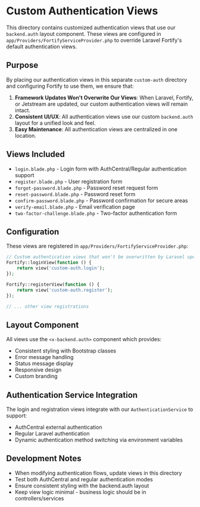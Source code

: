 # Custom Authentication Views

This directory contains customized authentication views that use our `backend.auth` layout component. These views are configured in `app/Providers/FortifyServiceProvider.php` to override Laravel Fortify's default authentication views.

## Purpose

By placing our authentication views in this separate `custom-auth` directory and configuring Fortify to use them, we ensure that:

1. **Framework Updates Won't Overwrite Our Views**: When Laravel, Fortify, or Jetstream are updated, our custom authentication views will remain intact.
2. **Consistent UI/UX**: All authentication views use our custom `backend.auth` layout for a unified look and feel.
3. **Easy Maintenance**: All authentication views are centralized in one location.

## Views Included

- `login.blade.php` - Login form with AuthCentral/Regular authentication support
- `register.blade.php` - User registration form
- `forgot-password.blade.php` - Password reset request form
- `reset-password.blade.php` - Password reset form
- `confirm-password.blade.php` - Password confirmation for secure areas
- `verify-email.blade.php` - Email verification page
- `two-factor-challenge.blade.php` - Two-factor authentication form

## Configuration

These views are registered in `app/Providers/FortifyServiceProvider.php`:

```php
// Custom authentication views that won't be overwritten by Laravel updates
Fortify::loginView(function () {
    return view('custom-auth.login');
});

Fortify::registerView(function () {
    return view('custom-auth.register');
});

// ... other view registrations
```

## Layout Component

All views use the `<x-backend.auth>` component which provides:
- Consistent styling with Bootstrap classes
- Error message handling
- Status message display
- Responsive design
- Custom branding

## Authentication Service Integration

The login and registration views integrate with our `AuthenticationService` to support:
- AuthCentral external authentication
- Regular Laravel authentication
- Dynamic authentication method switching via environment variables

## Development Notes

- When modifying authentication flows, update views in this directory
- Test both AuthCentral and regular authentication modes
- Ensure consistent styling with the backend.auth layout
- Keep view logic minimal - business logic should be in controllers/services